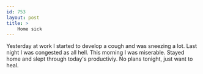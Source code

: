 ```yaml
---
id: 753
layout: post
title: >
    Home sick
---
```


Yesterday at work I started to develop a cough and was sneezing a lot. Last night I was congested as all hell. This morning I was miserable. Stayed home and slept through today's productiviy. No plans tonight, just want to heal.
